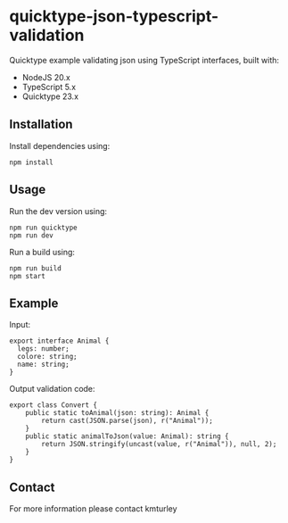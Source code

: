 # quicktype-json-typescript-validation

Quicktype example validating json using TypeScript interfaces, built with:

* NodeJS 20.x
* TypeScript 5.x
* Quicktype 23.x


## Installation

Install dependencies using:

    npm install


## Usage

Run the dev version using:

    npm run quicktype
    npm run dev

Run a build using:

    npm run build
    npm start


## Example

Input:

```
export interface Animal {
  legs: number;
  colore: string;
  name: string;
}
```

Output validation code:
```
export class Convert {
    public static toAnimal(json: string): Animal {
        return cast(JSON.parse(json), r("Animal"));
    }
    public static animalToJson(value: Animal): string {
        return JSON.stringify(uncast(value, r("Animal")), null, 2);
    }
}
```


## Contact

For more information please contact kmturley
